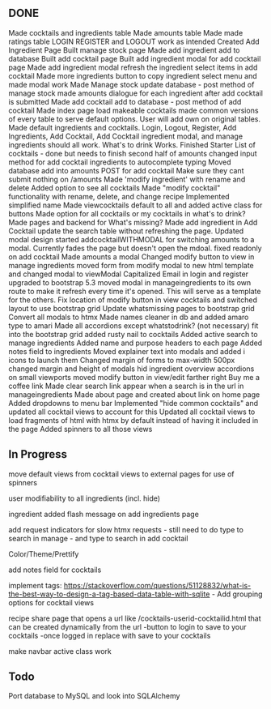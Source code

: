 ## DONE

Made cocktails and ingredients table
Made amounts table
Made made ratings table
LOGIN REGISTER and LOGOUT work as intended
Created Add Ingredient Page
Built manage stock page
Made add ingredient add to database
Built add cocktail page
Built add ingredient modal for add cocktail page
Made add ingredient modal refresh the ingredient select items in add cocktail
Made more ingredients button to copy ingredient select menu and made modal work
Made Manage stock update database - post method of manage stock
made amounts dialogue for each ingredient after add cocktail is submitted
Made add cocktail add to database - post method of add cocktail
Made index page load makeable cocktails
made common versions of every table to serve default options. User will add own on original tables.
Made default ingredients and cocktails.
Login, Logout, Register, Add Ingredients, Add Cocktail, Add Cocktail ingredient modal, and manage ingredients should all work. What's to drink Works.
Finished Starter List of cocktails - done but needs to finish second half of amounts
changed input method for add cocktail ingredients to autocomplete typing
Moved database add into amounts POST for add cocktail
Make sure they cant submit nothing on /amounts
Made 'modify ingredient' with rename and delete
Added option to see all cocktails
Made "modify cocktail" functionality with rename, delete, and change recipe
Implemented simplified name
Made viewcocktails default to all and added active class for buttons
Made option for all cocktails or my cocktails in what's to drink?
Made pages and backend for What's missing?
Made add ingredient in Add Cocktail update the search table without refreshing the page.
Updated modal design
started addcocktailWITHMODAL for switching amounts to a modal. Currently fades the page but doesn't open the mdoal.
fixed readonly on add cocktail
Made amounts a modal
Changed modify button to view in manage ingredients
moved form from modify modal to new html template and changed modal to viewModal
Capitalized Email in login and register
upgraded to bootstrap 5.3
moved modal in manageingredients to its own route to make it refresh every time it's opened. This will serve as a template for the others.
Fix location of modify button in view cocktails and switched layout to use bootstrap grid
Update whatsmissing pages to bootstrap grid
Convert all modals to htmx
Made names cleaner in db and added amaro type to amari
Made all accordions except whatstodrink? (not necessary) fit into the bootstrap grid
added rusty nail to cocktails
Added active search to manage ingredients
Added name and purpose headers to each page
Added notes field to ingredients
Moved explainer text into modals and added i icons to launch them
Changed margin of forms to max-width 500px
changed margin and height of modals
hid ingredient overview accordions on small viewports
moved modify button in view/edit farther right
Buy me a coffee link
Made clear search link appear when a search is in the url in manageingredients
Made about page and created about link on home page
Added dropdowns to menu bar
Implemented "hide common cocktails" and updated all cocktail views to account for this
Updated all cocktail views to load fragments of html with htmx by default instead of having it included in the page
Added spinners to all those views

## In Progress

move default views from cocktail views to external pages for use of spinners

user modifiability to all ingredients (incl. hide)

ingredient added flash message on add ingredients page

add request indicators for slow htmx requests
    - still need to do type to search in manage
    - and type to search in add cocktail

Color/Theme/Prettify

add notes field for cocktails

implement tags: https://stackoverflow.com/questions/51128832/what-is-the-best-way-to-design-a-tag-based-data-table-with-sqlite
    - Add grouping options for cocktail views

recipe share page that opens a url like /cocktails-userid-cocktailid.html that can be created dynamically from the url
    -button to login to save to your cocktails
    -once logged in replace with save to your cocktails

make navbar active class work

## Todo 

Port database to MySQL and look into SQLAlchemy
